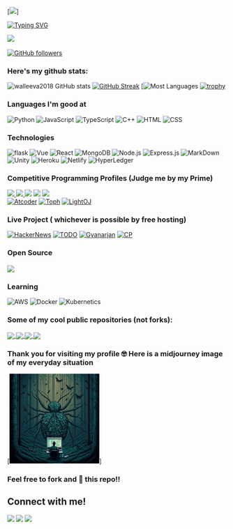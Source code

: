 [![](https://github.com/walleeva2018/walleeva2018/blob/main/a%20(2)%20(1).gif?raw=true)]<!-- If you want the template for my gif, email me! -->

[![Typing SVG](https://readme-typing-svg.herokuapp.com?font=Architects+Daughter&color=7AF79A&size=30&lines=Hey!+It's+Rafi!;I'm+a+learning+developer...;CRAZY+fan+of+web3,+cloud;And+I'm+a+workaholic+person;looking+to+contribute;into+myorganization,+OS)](https://git.io/typing-svg)

<img src="https://profile-counter.glitch.me/walleeva2018/count.svg">

[![GitHub followers](https://img.shields.io/github/followers/walleeva2018.svg?style=social&label=Followers)](https://github.com/walleeva2018?tab=followers)

### Here's my github stats:

![walleeva2018 GitHub stats](https://github-readme-stats.vercel.app/api?username=walleeva2018&show_icons=true&theme=radical) 
[![GitHub Streak](https://github-readme-streak-stats.herokuapp.com/?user=walleeva2018&theme=radical)](https://git.io/streak-stats) 
[![Most Languages](https://github-readme-stats.anuraghazra1.vercel.app/api/top-langs/?username=walleeva2018&theme=dark&hide_border=true&no-bg=true&no-frame=true&langs_count=10)
[![trophy](https://github-profile-trophy.vercel.app/?username=walleeva2018)](https://github.com/ryo-ma/github-profile-trophy)


### Languages I'm good at


![Python](https://img.shields.io/badge/Python-14354C?style=for-the-badge&logo=python&logoColor=white)
![JavaScript](https://img.shields.io/badge/JavaScript-323330?style=for-the-badge&logo=javascript&logoColor=F7DF1E)
![TypeScript](https://img.shields.io/badge/TypeScript-007ACC?style=for-the-badge&logo=typescript&logoColor=white)
![C++](https://img.shields.io/badge/C%2B%2B-00599C?style=for-the-badge&logo=c%2B%2B&logoColor=white)
![HTML](https://img.shields.io/badge/HTML-239120?style=for-the-badge&logo=html5&logoColor=white)
![CSS](https://img.shields.io/badge/CSS-239120?&style=for-the-badge&logo=css3&logoColor=white)

### Technologies  <!-- https://dev.to/envoy_/150-badges-for-github-pnk#blockchain  -->

![flask](https://img.shields.io/badge/Flask-000000?style=for-the-badge&logo=flask&logoColor=white)
![Vue](https://img.shields.io/badge/Vue.js-35495E?style=for-the-badge&logo=vue.js&logoColor=4FC08D)
![React](https://img.shields.io/badge/React-20232A?style=for-the-badge&logo=react&logoColor=61DAFB)
![MongoDB](https://img.shields.io/badge/MongoDB-4EA94B?style=for-the-badge&logo=mongodb&logoColor=white)
![Node.js](https://img.shields.io/badge/Node.js-43853D?style=for-the-badge&logo=node.js&logoColor=white)
![Express.js](https://img.shields.io/badge/Express.js-404D59?style=for-the-badge)
![MarkDown](https://img.shields.io/badge/Markdown-000000?style=for-the-badge&logo=markdown&logoColor=white)
![Unity](https://img.shields.io/badge/Unity-100000?style=for-the-badge&logo=unity&logoColor=white)
![Heroku](https://img.shields.io/badge/Heroku-430098?style=for-the-badge&logo=heroku&logoColor=white)
![Netlify](	https://img.shields.io/badge/Netlify-00C7B7?style=for-the-badge&logo=netlify&logoColor=white)
![HyperLedger](https://img.shields.io/badge/hyperledger-2F3134?style=for-the-badge&logo=hyperledger&logoColor=white)

### Competitive Programming Profiles (Judge me by my Prime) <!--https://home.aveek.io/GitHub-Profile-Badges/ -->

<a href="https://leetcode.com/walleeva2018/">![](https://img.shields.io/badge/LeetCode-FFA116.svg?style=for-the-badge&logo=LeetCode&logoColor=white) </a>
<a href="https://codeforces.com/profile/walleeva">![](https://img.shields.io/badge/Codeforces-1F8ACB.svg?style=for-the-badge&logo=Codeforces&logoColor=white) </a> 
<a href="https://www.codechef.com/users/mcqueen2018">![](https://img.shields.io/badge/CodeChef-5B4638.svg?style=for-the-badge&logo=CodeChef&logoColor=white)</a>
<a href="https://www.hackerrank.com/walleeva2018?hr_r=1">![](https://img.shields.io/badge/HackerRank-00EA64.svg?style=for-the-badge&logo=HackerRank&logoColor=white)</a>
<a href="https://www.hackerearth.com/@walleeva2018">![](https://img.shields.io/badge/HackerEarth-2C3454.svg?style=for-the-badge&logo=HackerEarth&logoColor=white)</a>
<br>
<span>
  <a href="https://atcoder.jp/users/walleeva"><img alt="Atcoder" title="AtCoder" src="https://img.shields.io/badge/-AtCoder-black?style=for-the-badge&logo=addthis&logoColor=white"/></a>
</span>
<span>
  <a href="https://toph.co/u/mcqueen"><img alt="Toph" title="Toph" src="https://img.shields.io/badge/-Toph-orange?style=for-the-badge&logo=addthis&logoColor=white"/></a>
</span>
<span>
  <a href="https://lightoj.com/user/zubairahmedr"><img alt="LightOJ" title="LightOJ" src="https://img.shields.io/badge/-LightOJ-blue?style=for-the-badge&logo=addthis&logoColor=white"/></a>
</span>

### Live Project ( whichever is possible by free hosting) 

<span>
  <a href="https://hacker-news-zubair.netlify.app/"><img alt="HackerNews" title="HackerNews" src="https://img.shields.io/badge/-HackerNews-green?style=for-the-badge&logo=addthis&logoColor=white"/></a>
</span>

<span>
  <a href="https://coruscating-smakager-fcb251.netlify.app/"><img alt="TODO" title="TODO" src="https://img.shields.io/badge/-TODOLIST-black?style=for-the-badge&logo=addthis&logoColor=white"/></a>
</span>

<span>
  <a href="https://gyanarjan.herokuapp.com/"><img alt="Gyanarjan" title="GyanArjan" src="https://img.shields.io/badge/-EducationalSite-blue?style=for-the-badge&logo=addthis&logoColor=white"/></a>
</span>

<span>
  <a href="https://sohojeprogramming.blogspot.com/"><img alt="CP" title="CP" src="https://img.shields.io/badge/-CPBlog-red?style=for-the-badge&logo=addthis&logoColor=white"/></a>
</span>

### Open Source 


<a href="https://github.com/walleeva2018/problem-tutorials">
  <img align="center" src="https://github-readme-stats.vercel.app/api/pin/?username=walleeva2018&repo=problem-tutorials&theme=tokyonight" />
</a>



### Learning 

![AWS](https://img.shields.io/badge/Amazon_AWS-232F3E?style=for-the-badge&logo=amazon-aws&logoColor=white)
![Docker](https://img.shields.io/badge/Docker-2496ED.svg?style=for-the-badge&logo=Docker&logoColor=white)
![Kubernetics](https://img.shields.io/badge/Kubernetes-326CE5.svg?style=for-the-badge&logo=Kubernetes&logoColor=white)




### Some of my cool public repositories (not forks):

<a href="https://github.com/walleeva2018/ML">
  <img align="center" src="https://github-readme-stats.vercel.app/api/pin/?username=walleeva2018&repo=ML&theme=tokyonight" />
</a>

<a href="https://github.com/walleeva2018/Web">
  <img align="center" src="https://github-readme-stats.vercel.app/api/pin/?username=walleeva2018&repo=Web&theme=tokyonight" />
</a>

<a href="https://github.com/walleeva2018/Assistance-for-Blind-People">
  <img align="center" src="https://github-readme-stats.vercel.app/api/pin/?username=walleeva2018&repo=Assistance-for-Blind-People&theme=tokyonight" />
</a>

<a href="https://github.com/walleeva2018/Bangla-desktop-Voice-assistance">
  <img align="center" src="https://github-readme-stats.vercel.app/api/pin/?username=walleeva2018&repo=Bangla-desktop-Voice-assistance&theme=tokyonight" />
</a>







### Thank you for visiting my profile 🤓 Here is a midjourney image of my everyday situation 
[![](https://github.com/walleeva2018/walleeva2018/blob/main/325166505_1643785179424836_8598779591188349048_n.jpg?raw=true)]

### Feel free to fork and 🌟 this repo!!

<h2>Connect with me!</h2>
 
[<img src="https://img.shields.io/badge/linkedin-%230077B5.svg?&style=for-the-badge&logo=linkedin&logoColor=white" />](https://www.linkedin.com/in/zubair-ahmed-rafi-95ba3322a/) [<img src = "https://img.shields.io/badge/twitter-%2320A1F1.svg?&style=for-the-badge&logo=twitter&logoColor=white">](https://twitter.com/mcqueen2837)  [<img src = "https://img.shields.io/badge/facebook-%2320A1F1.svg?&style=for-the-badge&logo=facebook&logoColor=white">](https://www.facebook.com/profile.php?id=100015181156377)
<br> <br>


